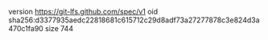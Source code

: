version https://git-lfs.github.com/spec/v1
oid sha256:d3377935aedc22818681c615712c29d8adf73a27277878c3e824d3a470c1fa90
size 744
